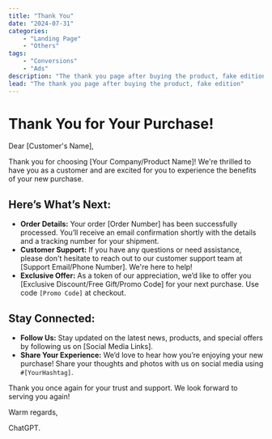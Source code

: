 ```yaml
---
title: "Thank You"
date: "2024-07-31"
categories:
    - "Landing Page"
    - "Others"
tags:
    - "Conversions"
    - "Ads"
description: "The thank you page after buying the product, fake edition"
lead: "The thank you page after buying the product, fake edition"
---
```


# Thank You for Your Purchase!

Dear [Customer's Name],

Thank you for choosing [Your Company/Product Name]! We're thrilled to have you as a customer and are excited for you to
experience the benefits of your new purchase.

## Here’s What’s Next:

- **Order Details:** Your order [Order Number] has been successfully processed. You’ll receive an email confirmation
  shortly with the details and a tracking number for your shipment.
- **Customer Support:** If you have any questions or need assistance, please don't hesitate to reach out to our customer
  support team at [Support Email/Phone Number]. We're here to help!
- **Exclusive Offer:** As a token of our appreciation, we’d like to offer you [Exclusive Discount/Free Gift/Promo Code]
  for your next purchase. Use code `[Promo Code]` at checkout.

## Stay Connected:

- **Follow Us:** Stay updated on the latest news, products, and special offers by following us on [Social Media Links].
- **Share Your Experience:** We’d love to hear how you’re enjoying your new purchase! Share your thoughts and photos
  with us on social media using `#[YourHashtag]`.

Thank you once again for your trust and support. We look forward to serving you again!

Warm regards,

ChatGPT.

<script src="https://sdk-dev.moneyoyo.org/v1/conv.js" defer></script>